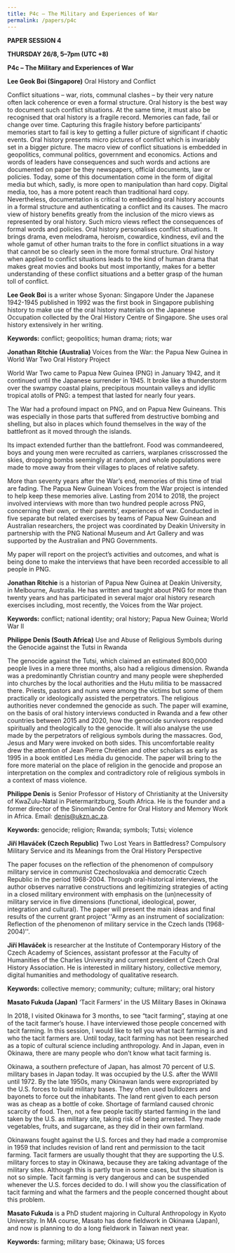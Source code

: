 ```yaml
---
title: P4c – The Military and Experiences of War
permalink: /papers/p4c
---
```

<b>PAPER SESSION 4
	
THURSDAY 26/8, 5–7pm (UTC +8)
	
P4c – The Military and Experiences of War

Lee Geok Boi (Singapore)</b> Oral History and Conflict

Conflict situations – war, riots, communal clashes – by their very nature often lack coherence or even a formal structure. Oral history is the best way to document such conflict situations. At the same time, it must also be recognised that oral history is a fragile record. Memories can fade, fail or change over time. Capturing this fragile history before participants’ memories start to fail is key to getting a fuller picture of significant if chaotic events. Oral history presents micro pictures of conflict which is invariably set in a bigger picture. The macro view of conflict situations is embedded in geopolitics, communal politics, government and economics. Actions and words of leaders have consequences and such words and actions are documented on paper be they newspapers, official documents, law or policies. Today, some of this documentation come in the form of digital media but which, sadly, is more open to manipulation than hard copy. Digital media, too, has a more potent reach than traditional hard copy. Nevertheless, documentation is critical to embedding oral history accounts in a formal structure and authenticating a conflict and its causes. The macro view of history benefits greatly from the inclusion of the micro views as represented by oral history. Such micro views reflect the consequences of formal words and policies. Oral history personalises conflict situations. It brings drama, even melodrama, heroism, cowardice, kindness, evil and the whole gamut of other human traits to the fore in conflict situations in a way that cannot be so clearly seen in the more formal structure. Oral history when applied to conflict situations leads to the kind of human drama that makes great movies and books but most importantly, makes for a better understanding of these conflict situations and a better grasp of the human toll of conflict. 

<b>Lee Geok Boi</b> is a writer whose Syonan: Singapore Under the Japanese 1942-1945 published in 1992 was the first book in Singapore publishing history to make use of the oral history materials on the Japanese Occupation collected by the Oral History Centre of Singapore. She uses oral history extensively in her writing.  

<b>Keywords:</b> conflict; geopolitics; human drama; riots; war

<b>Jonathan Ritchie (Australia)</b> Voices from the War: the Papua New Guinea in World War Two Oral History Project

World War Two came to Papua New Guinea (PNG) in January 1942, and it continued until the Japanese surrender in 1945. It broke like a thunderstorm over the swampy coastal plains, precipitous mountain valleys and idyllic tropical atolls of PNG: a tempest that lasted for nearly four years. 

The War had a profound impact on PNG, and on Papua New Guineans. This was especially in those parts that suffered from destructive bombing and shelling, but also in places which found themselves in the way of the battlefront as it moved through the islands.

Its impact extended further than the battlefront. Food was commandeered, boys and young men were recruited as carriers, warplanes crisscrossed the skies, dropping bombs seemingly at random, and whole populations were made to move away from their villages to places of relative safety.

More than seventy years after the War’s end, memories of this time of trial are fading. The Papua New Guinean Voices from the War project is intended to help keep these memories alive. Lasting from 2014 to 2018, the project involved interviews with more than two hundred people across PNG, concerning their own, or their parents’, experiences of war. Conducted in five separate but related exercises by teams of Papua New Guinean and Australian researchers, the project was coordinated by Deakin University in partnership with the PNG National Museum and Art Gallery and was supported by the Australian and PNG Governments.

My paper will report on the project’s activities and outcomes, and what is being done to make the interviews that have been recorded accessible to all people in PNG.

<b>Jonathan Ritchie</b> is a historian of Papua New Guinea at Deakin University, in Melbourne, Australia. He has written and taught about PNG for more than twenty years and has participated in several major oral history research exercises including, most recently, the Voices from the War project.

<b>Keywords:</b> conflict; national identity; oral history; Papua New Guinea; World War II

<b>Philippe Denis (South Africa)</b> Use and Abuse of Religious Symbols during the Genocide against the Tutsi in Rwanda

The genocide against the Tutsi, which claimed an estimated 800,000 people lives in a mere three months, also had a religious dimension. Rwanda was a predominantly Christian country and many people were shepherded into churches by the local authorities and the Hutu militia to be massacred there. Priests, pastors and nuns were among the victims but some of them practically or ideologically assisted the perpetrators. The religious authorities never condemned the genocide as such.  The paper will examine, on the basis of oral history interviews conducted in Rwanda and a few other countries between 2015 and 2020, how the genocide survivors responded spiritually and theologically to the genocide. It will also analyse the use made by the perpetrators of religious symbols during the massacres. God, Jesus and Mary were invoked on both sides. This uncomfortable reality drew the attention of Jean Pierre Chrétien and other scholars as early as 1995 in a book entitled Les média du genocide. The paper will bring to the fore more material on the place of religion in the genocide and propose an interpretation on the complex and contradictory role of religious symbols in a context of mass violence.

<b>Philippe Denis</b> is Senior Professor of History of Christianity at the University of KwaZulu-Natal in Pietermaritzburg, South Africa. He is the founder and a former director of the Sinomlando Centre for Oral History and Memory Work in Africa. Email: <a href="denis@ukzn.ac.za">denis@ukzn.ac.za</a>. 

<b>Keywords:</b> genocide; religion; Rwanda; symbols; Tutsi; violence

<b>Jiří Hlaváček (Czech Republic)</b> Two Lost Years in Battledress? Compulsory Military Service and its Meanings from the Oral History Perspective

The paper focuses on the reflection of the phenomenon of compulsory military service in communist Czechoslovakia and democratic Czech Republic in the period 1968-2004. Through oral-historical interviews, the author observes narrative constructions and legitimizing strategies of acting in a closed military environment with emphasis on the (un)necessity of military service in five dimensions (functional, ideological, power, integration and cultural). The paper will present the main ideas and final results of the current grant project ''Army as an instrument of socialization: Reflection of the phenomenon of military service in the Czech lands (1968-2004)''.

<b>Jiří Hlaváček</b> is researcher at the Institute of Contemporary History of the Czech Academy of Sciences, assistant professor at the Faculty of Humanities of the Charles University and current president of Czech Oral History Association. He is interested in military history, collective memory, digital humanities and methodology of qualitative research.

<b>Keywords:</b> collective 
memory; community; culture; military; oral history

<b>Masato Fukuda (Japan)</b> ‘Tacit Farmers’ in the US Military Bases in Okinawa

In 2018, I visited Okinawa for 3 months, to see “tacit farming”, staying at one of the tacit farmer’s house. I have interviewed those people concerned with tacit farming. In this session, I would like to tell you what tacit farming is and who the tacit farmers are. Until today, tacit farming has not been researched as a topic of cultural science including anthropology. And in Japan, even in Okinawa, there are many people who don’t know what tacit farming is.

Okinawa, a southern prefecture of Japan, has almost 70 percent of U.S. military bases in Japan today. It was occupied by the U.S. after the WWII until 1972. By the late 1950s, many Okinawan lands were expropriated by the U.S. forces to build military bases. They often used bulldozers and bayonets to force out the inhabitants. The land rent given to each person was as cheap as a bottle of coke. Shortage of farmland caused chronic scarcity of food. Then, not a few people tacitly started farming in the land taken by the U.S. as military site, taking risk of being arrested. They made vegetables, fruits, and sugarcane, as they did in their own farmland.

Okinawans fought against the U.S. forces and they had made a compromise in 1959 that includes revision of land rent and permission to the tacit farming. Tacit farmers are usually thought that they are supporting the U.S. military forces to stay in Okinawa, because they are taking advantage of the military sites. Although this is partly true in some cases, but the situation is not so simple. Tacit farming is very dangerous and can be suspended whenever the U.S. forces decided to do. I will show you the classification of tacit farming and what the farmers and 
the people concerned thought about this problem.

<b>Masato Fukuda</b> is a PhD student majoring in Cultural Anthropology in Kyoto University. In MA course, Masato has done fieldwork in Okinawa (Japan), and now is planning to do a long fieldwork in Taiwan next year.

<b>Keywords:</b> farming; military base; Okinawa; US forces